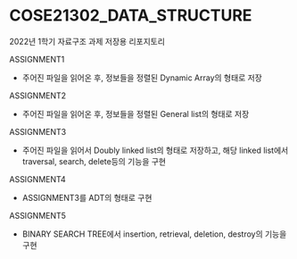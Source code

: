 # COSE21302_DATA_STRUCTURE

2022년 1학기 자료구조 과제 저장용 리포지토리

ASSIGNMENT1
- 주어진 파일을 읽어온 후, 정보들을 정렬된 Dynamic Array의 형태로 저장

ASSIGNMENT2
- 주어진 파일을 읽어온 후, 정보들을 정렬된 General list의 형태로 저장

ASSIGNMENT3
- 주어진 파일을 읽어서 Doubly linked list의 형태로 저장하고, 해당 linked list에서 traversal, search, delete등의 기능을 구현

ASSIGNMENT4
- ASSIGNMENT3를 ADT의 형태로 구현

ASSIGNMENT5
- BINARY SEARCH TREE에서 insertion, retrieval, deletion, destroy의 기능을 구현